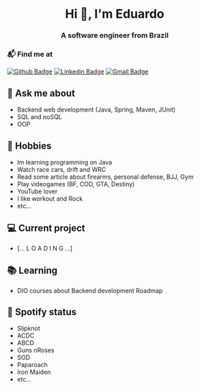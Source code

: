 <h1 align="center">Hi 👋, I'm Eduardo</h1>
<h3 align="center">A software engineer from Brazil</h3>

### 📬 Find me at
[![Github Badge](http://img.shields.io/badge/-Github-black?style=flat-square&logo=github&link=https://github.com/edu-mtt/)](https://github.com/edu-mtt/) 
[![Linkedin Badge](https://img.shields.io/badge/-LinkedIn-blue?style=flat-square&logo=Linkedin&logoColor=white&link=https://www.linkedin.com/in/eduardo-mtt/)](https://www.linkedin.com/in/eduardo-mtt)
[![Gmail Badge](https://img.shields.io/badge/-Gmail-d14836?style=flat-square&logo=Gmail&logoColor=white&link=mailto:eduardomatos767@gmail.com)](mailto:eduardomatos767@gmail.com)

## 💬 Ask me about
- Backend web development (Java, Spring, Maven, JUnit)
- SQL and noSQL
- OOP

## 📅 Hobbies
- Im learning programming on Java
- Watch race cars, drift and WRC
- Read some article about firearms, personal defense, BJJ, Gym
- Play videogames (BF, COD, GTA, Destiny)
- YouTube lover
- I like workout and Rock
- etc...

## 💻 Current project
- [... L O A D I N G ...]

## 📚 Learning
- DIO courses about Backend development Roadmap

## 🎵 Spotify status

- Slipknot
- ACDC
- ABCD
- Guns nRoses
- SOD
- Paparoach
- Iron Maiden
- etc...
